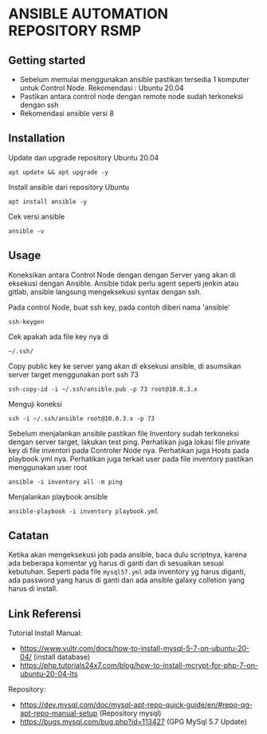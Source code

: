 # ANSIBLE AUTOMATION REPOSITORY RSMP

## Getting started

- Sebelum memulai menggunakan ansible pastikan tersedia 1 komputer untuk Control Node.
  Rekomendasi : Ubuntu 20.04
- Pastikan antara control node dengan remote node sudah terkoneksi dengan ssh
- Rekomendasi ansible versi 8

## Installation

Update dan upgrade repository Ubuntu 20.04

```
apt update && apt upgrade -y
```

Install ansible dari repository Ubuntu

```
apt install ansible -y
```

Cek versi ansible

```
ansible -v
```

## Usage

Koneksikan antara Control Node dengan dengan Server yang akan di eksekusi dengan Ansible.
Ansible tidak perlu agent seperti jenkin atau gitlab, ansible langsung mengeksekusi syntax dengan ssh.

Pada control Node, buat ssh key, pada contoh diberi nama 'ansible'

```
ssh-keygen
```

Cek apakah ada file key nya di

```
~/.ssh/
```

Copy public key ke server yang akan di eksekusi ansible, di asumsikan server target menggunakan port ssh 73

```
ssh-copy-id -i ~/.ssh/ansible.pub -p 73 root@10.0.3.x
```

Menguji koneksi

```
ssh -i ~/.ssh/ansible root@10.0.3.x -p 73
```

Sebelum menjalankan ansible pastikan file Inventory sudah terkoneksi dengan server target, lakukan test ping. Perhatikan juga lokasi file private key di file inventori pada Controler Node nya. Perhatikan juga Hosts pada playbook.yml nya. Perhatikan juga terkait user pada file inventory pastikan menggunakan user root

```
ansible -i inventory all -m ping
```

Menjalankan playbook ansible

```
ansible-playbook -i inventory playbook.yml
```

## Catatan

Ketika akan mengeksekusi job pada ansible, baca dulu scriptnya, karena ada beberapa komentar yg harus di ganti dan di sesuaikan sesuai kebutuhan. Seperti pada file `mysql57.yml` ada inventory yg harus diganti, ada password yang harus di ganti dan ada ansible galaxy colletion yang harus di install.

## Link Referensi

Tutorial Install Manual:

- https://www.vultr.com/docs/how-to-install-mysql-5-7-on-ubuntu-20-04/ (install database)
- https://php.tutorials24x7.com/blog/how-to-install-mcrypt-for-php-7-on-ubuntu-20-04-lts

Repository:

- https://dev.mysql.com/doc/mysql-apt-repo-quick-guide/en/#repo-qg-apt-repo-manual-setup (Repository mysql)
- https://bugs.mysql.com/bug.php?id=113427 (GPG MySql 5.7 Update)
